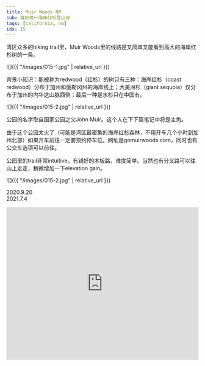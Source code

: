 ```yaml
---
title: Muir Woods NM
sub: 湾区榜一海岸红杉登山径
tags: [california, nm]
idx: 15
---
```


湾区众多的hiking trail里，Muir Woods里的线路是又简单又能看到高大的海岸红杉树的一条。

![]({{ "/images/015-1.jpg" | relative_url }})

背景小知识：能被称为redwood（红杉）的树只有三种：海岸红杉（coast redwood）分布于加州和俄勒冈州的海岸线上；大美洲杉（giant sequoia）仅分布于加州的内华达山脉西侧；最后一种是水杉只在中国有。

![]({{ "/images/015-2.jpg" | relative_url }})

公园的名字取自国家公园之父John Muir。这个人在下下篇笔记中将是主角。

由于这个公园太火了（可能是湾区最密集的海岸红杉森林，不用开车几个小时到加州北部）如果开车前往一定要预约停车位。网址是gomuirwoods.com，同时也有公交车选项可以前往。

公园里的trail非常intuitive。有铺好的木板路，难度简单。当然也有分叉路可以往山上走走，稍微增加一下elevation gain。

![]({{ "/images/015-2.jpg" | relative_url }})

2020.9.20<br>
2021.7.4

<iframe src="https://www.google.com/maps/embed?pb=!1m14!1m8!1m3!1d403001.3542324263!2d-122.5835102!3d37.8965881!3m2!1i1024!2i768!4f13.1!3m3!1m2!1s0x808591b4bd6762ad%3A0x7aff587668ffaff9!2sMuir%20Woods%20National%20Monument!5e0!3m2!1sen!2sus!4v1652161114850!5m2!1sen!2sus" width="100%" height="400" style="border:0;" allowfullscreen="" loading="lazy" referrerpolicy="no-referrer-when-downgrade"></iframe>